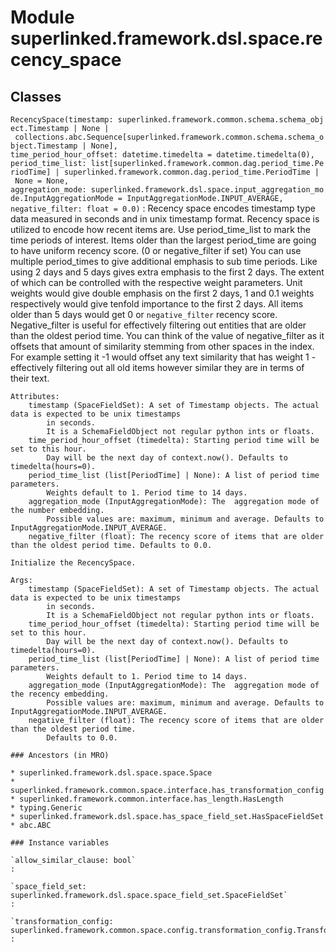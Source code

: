 Module superlinked.framework.dsl.space.recency_space
====================================================

Classes
-------

`RecencySpace(timestamp: superlinked.framework.common.schema.schema_object.Timestamp | None | collections.abc.Sequence[superlinked.framework.common.schema.schema_object.Timestamp | None], time_period_hour_offset: datetime.timedelta = datetime.timedelta(0), period_time_list: list[superlinked.framework.common.dag.period_time.PeriodTime] | superlinked.framework.common.dag.period_time.PeriodTime | None = None, aggregation_mode: superlinked.framework.dsl.space.input_aggregation_mode.InputAggregationMode = InputAggregationMode.INPUT_AVERAGE, negative_filter: float = 0.0)`
:   Recency space encodes timestamp type data measured in seconds and in unix timestamp format.
    Recency space is utilized to encode how recent items are. Use period_time_list
    to mark the time periods of interest.
    Items older than the largest period_time are going to have uniform recency score. (0 or negative_filter if set)
    You can use multiple period_times to give additional emphasis to sub time periods.
    Like using 2 days and 5 days gives extra emphasis to the first 2 days. The extent of which can be controlled with
    the respective weight parameters.
    Unit weights would give double emphasis on the first 2 days, 1 and 0.1 weights respectively
    would give tenfold importance to the first 2 days.
    All items older than 5 days would get 0 or `negative_filter` recency score.
    Negative_filter is useful for effectively filtering out entities that are older than the oldest period time.
    You can think of the value of negative_filter as it offsets that amount of similarity stemming from other
    spaces in the index. For example setting it -1 would offset any text similarity that has weight 1 - effectively
    filtering out all old items however similar they are in terms of their text.
    
    Attributes:
        timestamp (SpaceFieldSet): A set of Timestamp objects. The actual data is expected to be unix timestamps
            in seconds.
            It is a SchemaFieldObject not regular python ints or floats.
        time_period_hour_offset (timedelta): Starting period time will be set to this hour.
            Day will be the next day of context.now(). Defaults to timedelta(hours=0).
        period_time_list (list[PeriodTime] | None): A list of period time parameters.
            Weights default to 1. Period time to 14 days.
        aggregation_mode (InputAggregationMode): The  aggregation mode of the number embedding.
            Possible values are: maximum, minimum and average. Defaults to InputAggregationMode.INPUT_AVERAGE.
        negative_filter (float): The recency score of items that are older than the oldest period time. Defaults to 0.0.
    
    Initialize the RecencySpace.
    
    Args:
        timestamp (SpaceFieldSet): A set of Timestamp objects. The actual data is expected to be unix timestamps
            in seconds.
            It is a SchemaFieldObject not regular python ints or floats.
        time_period_hour_offset (timedelta): Starting period time will be set to this hour.
            Day will be the next day of context.now(). Defaults to timedelta(hours=0).
        period_time_list (list[PeriodTime] | None): A list of period time parameters.
            Weights default to 1. Period time to 14 days.
        aggregation_mode (InputAggregationMode): The  aggregation mode of the recency embedding.
            Possible values are: maximum, minimum and average. Defaults to InputAggregationMode.INPUT_AVERAGE.
        negative_filter (float): The recency score of items that are older than the oldest period time.
            Defaults to 0.0.

    ### Ancestors (in MRO)

    * superlinked.framework.dsl.space.space.Space
    * superlinked.framework.common.space.interface.has_transformation_config.HasTransformationConfig
    * superlinked.framework.common.interface.has_length.HasLength
    * typing.Generic
    * superlinked.framework.dsl.space.has_space_field_set.HasSpaceFieldSet
    * abc.ABC

    ### Instance variables

    `allow_similar_clause: bool`
    :

    `space_field_set: superlinked.framework.dsl.space.space_field_set.SpaceFieldSet`
    :

    `transformation_config: superlinked.framework.common.space.config.transformation_config.TransformationConfig[int, int]`
    :